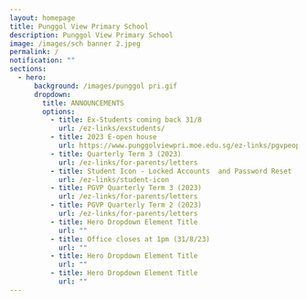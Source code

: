 ```yaml
---
layout: homepage
title: Punggol View Primary School
description: Punggol View Primary School
image: /images/sch banner 2.jpeg
permalink: /
notification: ""
sections:
  - hero:
      background: /images/punggol pri.gif
      dropdown:
        title: ANNOUNCEMENTS
        options:
          - title: Ex-Students coming back 31/8
            url: /ez-links/exstudents/
          - title: 2023 E-open house
            url: https://www.punggolviewpri.moe.edu.sg/ez-links/pgvpeopenhouse2023/
          - title: Quarterly Term 3 (2023)
            url: /ez-links/for-parents/letters
          - title: Student Icon - Locked Accounts  and Password Reset
            url: /ez-links/student-icon
          - title: PGVP Quarterly Term 3 (2023)
            url: /ez-links/for-parents/letters
          - title: PGVP Quarterly Term 2 (2023)
            url: /ez-links/for-parents/letters
          - title: Hero Dropdown Element Title
            url: ""
          - title: Office closes at 1pm (31/8/23)
            url: ""
          - title: Hero Dropdown Element Title
            url: ""
          - title: Hero Dropdown Element Title
            url: ""
---
```

